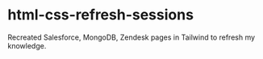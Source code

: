 # html-css-refresh-sessions
Recreated Salesforce, MongoDB, Zendesk pages in Tailwind to refresh my knowledge.
